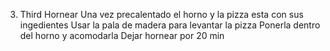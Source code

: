 




3. Third Hornear 
    Una vez precalentado el horno y la pizza esta con sus ingedientes
    Usar la pala de madera para levantar la pizza 
    Ponerla dentro del horno y acomodarla 
    Dejar hornear por 20 min
